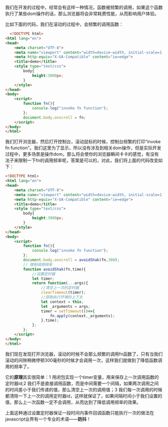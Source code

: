 我们在开发的过程中，经常会有这样一种情况，函数被频繁的调用，如果这个函数执行了某些dom操作的话，那么浏览器将会非常耗费性能，从而影响用户体验。

比如下面的代码，我们在滚动的过程中，会频繁的调用函数：

```html
  <!DOCTYPE html>
<html lang="en">
<head>
    <meta charset="UTF-8">
    <meta name="viewport" content="width=device-width, initial-scale=1.0">
    <meta http-equiv="X-UA-Compatible" content="ie=edge">
    <title>demo</title>
    <style type="text/css">
        body{
            height:3000px;
        }
    </style>
</head>
<body>
    <script>
        function fn(){
            console.log("invoke fn function");
        };
        document.body.onscroll = fn;
    </script>
</body>
</html>
```

我们打开浏览器，然后打开控制台，滚动鼠标的时候，控制台频繁的打印“invoke fn function”。我们这里为了显示，所以没有涉及到相关dom操作，但是实际开发过程中，更多场景是操作dom，那么将会使你的浏览器瞬间卡卡的感觉，有没有法子来限制一下fn的调用频率呢，答案是可以的，对此，我们将上面的代码改变如下：

```html
<!DOCTYPE html>
<html lang="en">
<head>
    <meta charset="UTF-8">
    <meta name="viewport" content="width=device-width, initial-scale=1.0">
    <meta http-equiv="X-UA-Compatible" content="ie=edge">
    <title>demo</title>
    <style type="text/css">
        body{
            height:3000px;
        }
    </style>
</head>
<body>
    <script>
        function fn(){
            console.log("invoke fn function");
        };
        document.body.onscroll = avoidShak(fn,300);
        // 限制调用频率
        function avoidShak(fn,time){
            //设置定时器
            let timer;
            return function(...args){
                //清空上一次的定时器
                clearTimeout(timer);
                //获取执行环境的上下文
                let context = this;
                let _arguments = args;
                timer = setTimeout(()=>{
                    fn.apply(context,_arguments);
                },time);
            };
        };
    </script>
</body>
</html>
```

我们现在发现打开浏览器，滚动的时候不会那么频繁的调用fn函数了，只有当我们滚动的间隙稍微停顿300毫秒的时候才会调用一次，这样我们就做到了降低函数调用的频率了。

它的**原理**其实很简单：1 用闭包实现一个timer变量，用来保存上一次调用函数的定时器id;2 我们不是直接调用函数，而是中间需要一个间隔，如果两次调用之间的时间差小于我们传递的值，那么清空上一次的调用值；3 我们每一次调用的时候都清除一下上一次的调用定时器id，这样就保证了，如果间隔时间小于我们设置的值，那么上一次函数一定不会调用，从而达到了降低调用频率的效果。

上面这种通过设置定时器保证一段时间内事件回调函数只能执行一次的做法在javascript业界有一个专业的术语——**防抖**！

